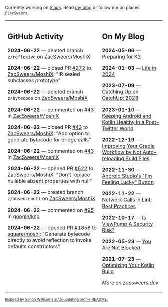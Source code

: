 Currently working on [Slack](https://slack.com/). Read [my blog](https://zacsweers.dev/) or follow me on places `@ZacSweers`.

<table><tr><td valign="top" width="60%">

## GitHub Activity
<!-- githubActivity starts -->
**2024-06-22** — deleted branch `z/reflexive` on [ZacSweers/MoshiX](https://github.com/ZacSweers/MoshiX)

**2024-06-22** — closed PR [#272](https://github.com/ZacSweers/MoshiX/pull/272) to [ZacSweers/MoshiX](https://github.com/ZacSweers/MoshiX): "IR sealed subclasses prototype"

**2024-06-22** — deleted branch `z/bytecode` on [ZacSweers/MoshiX](https://github.com/ZacSweers/MoshiX)

**2024-06-22** — commented on [#43](https://github.com/ZacSweers/MoshiX/pull/43#issuecomment-2184356736) in [ZacSweers/MoshiX](https://github.com/ZacSweers/MoshiX)

**2024-06-22** — closed PR [#43](https://github.com/ZacSweers/MoshiX/pull/43) to [ZacSweers/MoshiX](https://github.com/ZacSweers/MoshiX): "Add option to generate bytecode for bridge calls"

**2024-06-22** — commented on [#43](https://github.com/ZacSweers/MoshiX/pull/43#issuecomment-2184356632) in [ZacSweers/MoshiX](https://github.com/ZacSweers/MoshiX)

**2024-06-22** — opened PR [#622](https://github.com/ZacSweers/MoshiX/pull/622) to [ZacSweers/MoshiX](https://github.com/ZacSweers/MoshiX): "Don't replace nullable absent properties with null"

**2024-06-22** — created branch `z/absencenull` on [ZacSweers/MoshiX](https://github.com/ZacSweers/MoshiX)

**2024-06-22** — commented on [#95](https://github.com/google/ksp/issues/95#issuecomment-2184201485) in [google/ksp](https://github.com/google/ksp)

**2024-06-22** — opened PR [#1858](https://github.com/square/moshi/pull/1858) to [square/moshi](https://github.com/square/moshi): "Generate bytecode directly to avoid reflection to invoke defaults constructors"
<!-- githubActivity ends -->
</td><td valign="top" width="40%">

## On My Blog
<!-- blog starts -->
**2024-05-06** — [Preparing for K2](https://www.zacsweers.dev/preparing-for-k2/)

**2024-01-03** — [Life in 2024](https://www.zacsweers.dev/life-in-2024/)

**2023-07-09** — [Catching Up on CatchUp: 2023](https://www.zacsweers.dev/catching-up-on-catchup-2023/)

**2023-01-10** — [Keeping Android and Kotlin Healthy in a Post-Twitter World](https://www.zacsweers.dev/keeping-android-healthy/)

**2022-12-19** — [Improving Your Gradle Workflow by Not Auto-reloading Build Files](https://www.zacsweers.dev/improving-your-workflow-by-not-auto-reloading-build-files/)

**2022-11-30** — [Android Studio's "I'm Feeling Lucky" Button](https://www.zacsweers.dev/android-studios-im-feeling-lucky-button/)

**2022-11-22** — [Network Calls in Lint: Best Practices](https://www.zacsweers.dev/network-calls-in-lint-best-practices/)

**2022-10-17** — [Is ViewPump A Security Risk?](https://www.zacsweers.dev/is-viewpump-a-security-risk/)

**2022-05-23** — [You Are Not Blocked](https://www.zacsweers.dev/you-are-not-blocked/)

**2021-07-23** — [Optimizing Your Kotlin Build](https://www.zacsweers.dev/optimizing-your-kotlin-build/)
<!-- blog ends -->
_More on [zacsweers.dev](https://zacsweers.dev/)_
</td></tr></table>

<sub><a href="https://simonwillison.net/2020/Jul/10/self-updating-profile-readme/">Inspired by Simon Willison's auto-updating profile README.</a></sub>